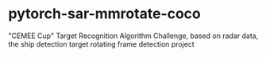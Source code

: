 # pytorch-sar-mmrotate-coco
"CEMEE Cup" Target Recognition Algorithm Challenge, based on radar data, the ship detection target rotating frame detection project
